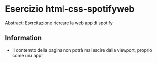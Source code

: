 Esercizio html-css-spotifyweb
===
Abstract: Esercitazione ricreare la web app di spotify
## Information
- Il contenuto della pagina non potrà mai uscire dalla viewport, proprio come una app!

